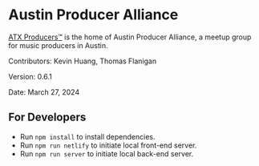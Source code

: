 # Austin Producer Alliance

[ATX Producers™](https://atxproducers.com) is the home of Austin Producer Alliance, a meetup group for music producers in Austin.

Contributors: Kevin Huang, Thomas Flanigan

Version: 0.6.1

Date: March 27, 2024

## For Developers

- Run <code>npm install</code> to install dependencies.
- Run <code>npm run netlify</code> to initiate local front-end server.
- Run <code>npm run server</code> to initiate local back-end server.
